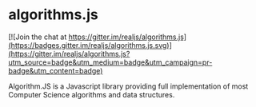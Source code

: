 # algorithms.js

[![Join the chat at https://gitter.im/realjs/algorithms.js](https://badges.gitter.im/realjs/algorithms.js.svg)](https://gitter.im/realjs/algorithms.js?utm_source=badge&utm_medium=badge&utm_campaign=pr-badge&utm_content=badge)

Algorithm.JS is a Javascript library providing full implementation of most Computer Science algorithms and data structures.
